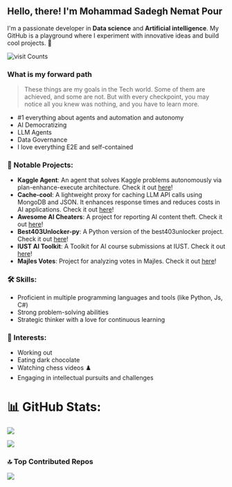## **Hello, there! I'm Mohammad Sadegh Nemat Pour**

I'm a passionate developer in **Data science** and **Artificial intelligence**. My GitHub is a playground where I experiment with innovative ideas and build cool projects. 🚀

![visit Counts](https://visitcount.itsvg.in/api?id=Msnp1381&icon=5&color=1)

### What is my forward path
> These things are my goals in the Tech world. Some of them are achieved, and some are not. 
> But with every checkpoint, you may notice all you knew was nothing, and you have to learn more.
- #1 everything about agents and automation and autonomy
- AI Democratizing
- LLM Agents
- Data Governance
- I love everything E2E and self-contained

### 🌟 Notable Projects:
- **Kaggle Agent**: An agent that solves Kaggle problems autonomously via plan-enhance-execute architecture. Check it out [here](https://github.com/MSNP1381/kaggle-agent)!
- **Cache-cool**: A lightweight proxy for caching LLM API calls using MongoDB and JSON. It enhances response times and reduces costs in AI applications. Check it out [here](https://github.com/MSNP1381/cache-cool)!
- **Awesome AI Cheaters**: A project for reporting AI content theft. Check it out [here](https://github.com/MSNP1381/awesome-persian-ai-cheaters)!
- **Best403Unlocker-py**: A Python version of the best403unlocker project. Check it out [here](https://github.com/403unlocker/best403unlocker-py)!
- **IUST AI Toolkit**: A Toolkit for AI course submissions at IUST. Check it out [here](https://github.com/MSNP1381/iust_ai_toolkit)!
- **Majles Votes**: Project for analyzing votes in Majles. Check it out [here](https://github.com/MSNP1381/majles-votes)!

### 🛠️ Skills:

- Proficient in multiple programming languages and tools (like Python, Js, C#)
- Strong problem-solving abilities
- Strategic thinker with a love for continuous learning

### 🎯 Interests:
- Working out
- Eating dark chocolate
- Watching chess videos ♟️
- Engaging in intellectual pursuits and challenges



# 📊 GitHub Stats:
![](https://github-readme-streak-stats.herokuapp.com/?user=Msnp1381&theme=dark&hide_border=true)



![](https://github-readme-stats.vercel.app/api/top-langs/?username=Msnp1381&theme=dark&hide_border=true&include_all_commits=false&count_private=false&layout=compact)

### 🔝 Top Contributed Repos
![](https://github-contributor-stats.vercel.app/api?username=Msnp1381&limit=5&theme=dark&combine_all_yearly_contributions=true)
